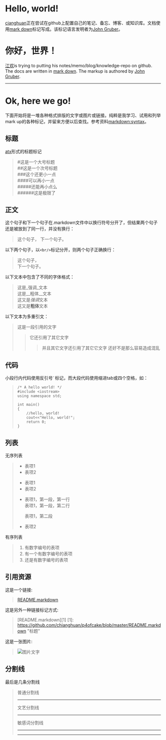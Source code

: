 Hello, world!
===
[cianghuan](https://github.com/chianghuan/)正在尝试在github上配置自己的笔记、备忘、博客、或知识库。文档使用[mark down](http://daringfireball.net/projects/markdown/)标记写成。该标记语言发明者为[John Gruber](http://daringfireball.net/)。

你好，世界！
===
[江欢](https://github.com/chianghuan/)is trying to putting his notes/memo/blog/knowledge-repo on github. The docs are written in [mark down](http://daringfireball.net/projects/markdown/). The markup is authored by [John Gruber](http://daringfireball.net/).

-----

Ok, here we go!
===
下面开始将是一堆各种格式排版的文字或图片或链接。纯粹是我学习、试用和列举mark up的各种标记，并留来方便以后查找。参考资料[markdown:syntax](http://daringfireball.net/projects/markdown/syntax)。

标题
---
[atx](http://www.aaronsw.com/2002/atx/)形式的标题标记

> #这是一个大号标题 <br/>
> ##这是一个次号标题 <br/>
> ###这个还更小一点 <br/>
> ####可以再小一点 <br/>
> #####还能再小点么 <br/>
> ######这是极限了 <br/>

正文
---
这个句子和下一个句子在.markdown文件中以换行符号分开了，但结果两个句子还是被放到了同一行，并没有换行：

> 这个句子，
> 下一个句子。

以下两个句子，以`<br/>`标记分开，则两个句子正确换行：

> 这个句子，<br/>
> 下一个句子。

以下文本中包含了不同的字体格式：

> 这是_强调_文本 <br/>
> 这是__粗体__文本 <br/>
> 这又是*强调*文本 <br/>
> 这又是**粗体**文本 <br/>

以下文本为多重引文：

> 这是一段引用的文字
> > 它还引用了其它文字
> > > 并且其它文字还引用了其它它文字
> 还好不是那么容易造成混乱

代码
---
小段行内代码使用反引号`` ` ``标记，而大段代码使用缩进tab或四个空格，如：

>     /* A hello world! */
>     #include <iostream>
>     using namespace std;
> 
>     int main()
>     {
>         //hello, world!
>         cout<<"Hello, world!";
>         return 0;
>     }

列表
---
无序列表

> * 表项1
> * 表项2
> 
> + 表项1
> + 表项2
> 
> - 表项1，第一段，第一行 </br>
>     表项1，第一段，第二行
> 
>     表项1，第二段
> - 表项2

有序列表

> 1. 有数字编号的表项
> 1. 有一个有数字编号的表项
> 1. 还是有数字编号的表项

引用资源
---
这是一个链接:<br/>
> [README.markdown](https://github.com/chianghuan/p4ofcake/blob/master/README.markdown)

这是另外一种链接标记方式:<br/>
> [README.markdown][1]
> [1]: https://github.com/chianghuan/p4ofcake/blob/master/README.markdown "标题"

这是一张图片:<br/>
> ![图片文字](https://a248.e.akamai.net/assets.github.com/images/modules/header/logov7@4x-hover.png?1324325369)

分割线
---
最后是几条分割线

> 普通分割线
> 
> -----
> 文艺分割线
> 
> *****
> 
> 敏感词分割线
> 
> * * *
> 
> - - -

